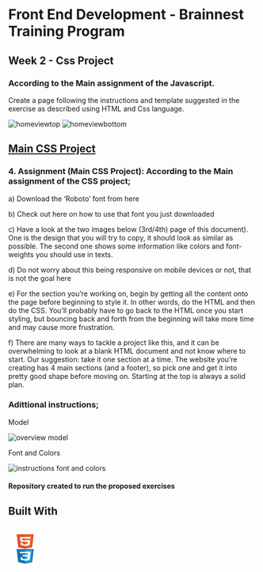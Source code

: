 # Front End Development - Brainnest Training Program 

## Week 2 - Css Project

### According to the Main assignment of the Javascript. 
Create a page following the instructions and template suggested in the exercise as described using HTML and Css language. 

![homeviewtop](https://user-images.githubusercontent.com/99607827/204156928-8e021bb4-2498-4bc6-a0ee-60544eff31e6.png)
![homeviewbottom](https://user-images.githubusercontent.com/99607827/204156949-efb39ed7-8f35-4370-a837-8da910d6dfa5.png)

## <a href="https://fabiolpgomes.github.io/Training_Brainnest_Css/" target="_blank">Main CSS Project</a>


### 4. Assignment (Main CSS Project): According to the Main assignment of the CSS project;

a) Download the ‘Roboto’ font from here

b) Check out here on how to use that font you just downloaded

c) Have a look at the two images below (3rd/4th) page of this document). One is the design that you will try to copy, it should look as similar as possible. The second one shows some information like colors and font-weights you should use in texts.

d) Do not worry about this being responsive on mobile devices or not, that is not the goal here

e) For the section you’re working on, begin by getting all the content onto the page before beginning to style it. In other words, do the HTML and then do the CSS. You’ll probably have to go back to the HTML once you start styling, but bouncing back and forth from the beginning will take more time and may cause more frustration.

f) There are many ways to tackle a project like this, and it can be overwhelming to look at a blank HTML document and not know where to start. Our suggestion: take it one section at a time. The website you’re creating has 4 main sections (and a footer), so pick one and get it into pretty good shape before moving on. Starting at the top is always a solid plan.


### Adittional instructions;

Model

![overview model](https://user-images.githubusercontent.com/99607827/206861562-144e1bdf-c703-47bc-b479-c6db747322d1.png)

Font and Colors

![instructions font and colors](https://user-images.githubusercontent.com/99607827/206861584-3e3ab5a2-771e-4076-94e7-f1528dcfc2a1.png)

#### Repository created to run the proposed exercises

## Built With

<code>
  <img align="center" alt="Ane-HTML" height="30" width="40" src="https://raw.githubusercontent.com/devicons/devicon/master/icons/html5/html5-original.svg">
  <img align="center" alt="Ane-CSS" height="30" width="40" src="https://raw.githubusercontent.com/devicons/devicon/master/icons/css3/css3-original.svg">
</code>




